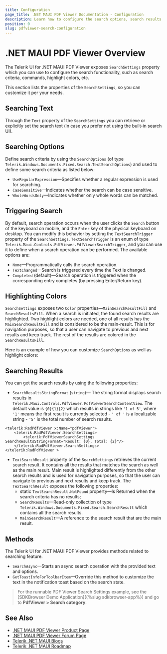 ```yaml
---
title: Configuration
page_title: .NET MAUI PDF Viewer Documentation - Configuration
description: Learn how to configure the search options, search results in the PDF Viewer for .NET MAUI.
position: 0
slug: pdfviewer-search-configuration
---
```


# .NET MAUI PDF Viewer Overview

The Telerik UI for .NET MAUI PDF Viewer exposes `SearchSettings` property which you can use to configure the search functionality, such as search criteria, commands, highlight colors, etc.

This section lists the properties of the `SearchSettings`, so you can customize it per your needs.

## Searching Text

Through the `Text` property of the `SearchSettings` you can retrieve or explicitly set the search text (in case you prefer not using the built-in search UI).

## Searching Options

Define search criteria by using the `SearchOptions` (of type `Telerik.Windows.Documents.Fixed.Search.TextSearchOptions`) and used to define some search criteria as listed below:

* `UseRegularExpression`&mdash;Specifies whether a regular expression is used for searching.
* `CaseSensitive`&mdash;Indicates whether the search can be case sensitive.
* `WholeWordsOnly`&mdash;Indicates whether only whole words can be matched.

## Triggering Search

By default, search operation occurs when the user clicks the `Search` button of the keyboard on mobile, and the `Enter` key of the physical keyboard on desktop. You can modify this behavior by setting the `TextSearchTrigger` property of the `SearchSettings`. `TextSearchTrigger` is an enum of type `Telerik.Maui.Controls.PdfViewer.PdfViewerSearchTrigger`, and you can use it to define when a search operation can be performed. The available options are:

* `None`&mdash;Programmatically calls the search operation.
* `TextChanged`&mdash;Search is triggered every time the Text is changed.
* `Completed` (default)&mdash;Search operation is triggered when the corresponding entry completes (by pressing Enter/Return key).

## Highlighting Colors

`SearchSettings` exposes two `Color` properties&mdash;`MainSearchResultFill` and `SearchResultsFill`. When a search is initiated, the found search results are highlighted. Two highlight colors are needed, one of all results has the `MainSearchResultFill` and is considered to be the main-result. This is for navigation purposes, so that a user can navigate to previous and next results and keep track. The rest of the results are colored in the `SearchResultsFill`.

Here is an example of how you can customize `SearchOptions` as well as highlight colors:

<snippet id='pdfviewer-search-settings' />


## Searching Results

You can get the search results by using the following properties: 

* `SearchResultsStringFormat` (`string`)&mdash; The string format displays search results in `Telerik.Maui.Controls.PdfViewer.PdfViewerSearchContentView`. The default value is `{0}{1}{2}` which results in strings like `'1 of 5'`, where `'1'` means the first result is currently selected - `' of '` is a localizable string - `'5'` is the total number of search results.

```XAML
<telerik:RadPdfViewer x:Name="pdfViewer">
    <telerik:RadPdfViewer.SearchSettings>
        <telerik:PdfViewerSearchSettings SearchResultsStringFormat="Result: {0}, Total: {2}"/>
    </telerik:RadPdfViewer.SearchSettings>
</telerik:RadPdfViewer >
```

* `TextSearchResult` property of the `SearchSettings` retrieves the current search result. It contains all the results that matches the search as well as the main result. Main result is highlighted differently from the other search results and is used for navigation purposes, so that the user can navigate to previous and next results and keep track.
The `TextSearchResult` exposes the following properties:
	* static `TextSearchResult.NotFound` property&mdash;Is Returned when the search criteria has no results;
	* `SearchResults`&mdash;Read-only collection of type `Telerik.Windows.Documents.Fixed.Search.SearchResult` which contains all the search results.
	* `MainSearchResult`&mdash;A reference to the search result that are the main result.

## Methods

The Telerik UI for .NET MAUI PDF Viewer provides methods related to searching feature.

* `SearchAsync`&mdash;Starts an async search operation with the provided text and options.
* `GetToastInfoForToolbarItem`&mdash;Override this method to customize the text in the notification toast based on the search state. 

> For the runnable PDF Viewer Search Settings example, see the [SDKBrowser Demo Application]({%slug sdkbrowser-app%}) and go to **PdfViewer > Search category**.

## See Also

- [.NET MAUI PDF Viewer Product Page](https://www.telerik.com/maui-ui/pdfviewer)
- [.NET MAUI PDF Viewer Forum Page](https://www.telerik.com/forums/maui?tagId=2059)
- [Telerik .NET MAUI Blogs](https://www.telerik.com/blogs/mobile-net-maui)
- [Telerik .NET MAUI Roadmap](https://www.telerik.com/support/whats-new/maui-ui/roadmap)

